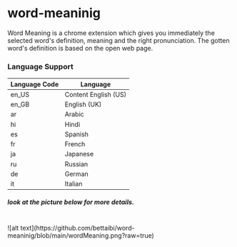 # word-meaninig
Word Meaning is a chrome extension which gives you immediately the selected word's definition, meaning and the right pronunciation.
The gotten word's definition is based on the open web page.

### Language Support

Language Code  | Language
------------- | -------------
en_US | Content English (US)
en_GB  | English (UK)
ar | Arabic
hi | Hindi
es  | Spanish
fr  | French
ja  | Japanese
ru  | Russian
de  | German
it  | Italian

##### look at the picture below for more details.

<br>
![alt text](https://github.com/bettaibi/word-meaninig/blob/main/wordMeaning.png?raw=true)
